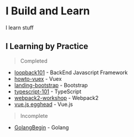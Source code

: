 # I Build and Learn

I learn stuff

## I Learning by Practice

> Completed

- [loopback101](https://github.com/artdvp/loopback101) - BackEnd Javascript Framework
- [howto-vuex](https://github.com/artdvp/howto-vuex) - Vuex 
- [landing-bootstrap](https://github.com/artdvp/landing-bootstrap) - Bootstrap
- [typescript-101](https://github.com/artdvp/typescript-101) - TypeScript
- [webpack2-workshop](https://github.com/artdvp/webpack2-workshop) - Webpack2
- [vue.js egghead](https://gist.github.com/artdvp/f2c388d43f7ecaec448ac5daea1dbbbf) - Vue.js

> Incomplete

- [GolangBegin](https://github.com/artdvp/GolangBegin) - Golang